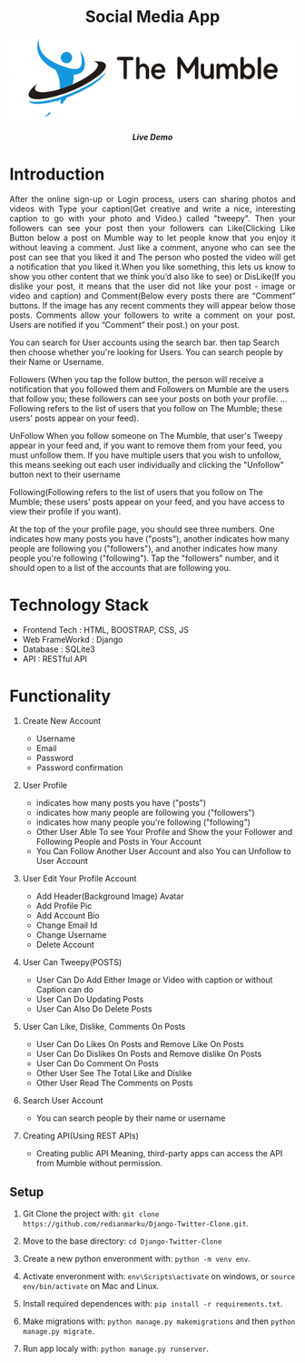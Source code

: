 <!-- ![GitHub Contributors Image](https://contrib.rocks/image?repo=ervoramihir/social-media-app) -->


<h1 align="center"><b>Social Media App</b></h1>

<p align="center">
  <img src="media/logo/websiter-logo.png" alt="socail-media-app">
</p>
<h5 align="center">
  <b>Live Demo</b>
</h5>
<h1 align="">
  <b>Introduction</b>
  <br/>
</h1>

<p align="justify"
  social media application is a 'microblogging(It allows you to send posts known as ‘tweepy’. We can share photos, videos, and Caption(up to 1000 characters in length. ) on The Mumble with our followers)'.


After the online sign-up or Login process, users can sharing photos and videos with Type your caption(Get creative and write a nice, interesting caption to go with your photo and Video.) called "tweepy". Then your followers can see your post then your followers can Like(Clicking Like Button below a post on Mumble way to let people know that you enjoy it without leaving a comment. Just like a comment, anyone who can see the post can see that you liked it and The person who posted the video will get a notification that you liked it.When you like something, this lets us know to show you other content that we think you’d also like to see) or DisLike(If you dislike your post, it means that the user did not like your post - image or video and caption) and Comment(Below every posts there are “Comment” buttons. If the image has any recent comments they will appear below those posts. Comments allow your followers to write a comment on your post. Users are notified if you “Comment” their post.) on your post.



You can search for User accounts using the search bar. then tap Search then choose whether you're looking for Users. You can search people by their Name or Username.



Followers (When you tap the follow button, the person will receive a notification that you followed them and Followers on Mumble are the users that follow you; these followers can see your posts on both your profile. ... Following refers to the list of users that you follow on The Mumble; these users' posts appear on your feed).

UnFollow When you follow someone on The Mumble, that user's Tweepy appear in your feed and, if you want to remove them from your feed, you must unfollow them. If you have multiple users that you wish to unfollow, this means seeking out each user individually and clicking the "Unfollow" button next to their username

Following(Following refers to the list of users that you follow on The Mumble; these users' posts appear on your feed, and you have access to view their profile if you want).



At the top of the your profile page, you should see three numbers. One indicates how many posts you have ("posts"), another indicates how many people are following you ("followers"), and another indicates how many people you're following ("following"). Tap the "followers" number, and it should open to a list of the accounts that are following you.
</p>

<h1>
  <b>Technology Stack</b>
</h1>

* Frontend Tech : HTML, BOOSTRAP, CSS, JS
* Web FrameWorkd : Django
* Database : SQLite3
* API : RESTful API

<h1>
  Functionality
</h1>

1. Create New Account 
    - Username
    - Email
    - Password
    - Password confirmation

2. User Profile
    - indicates how many  posts you have ("posts")
    - indicates how many people are following you ("followers")
    - indicates how many people you're following ("following")
    - Other User Able To see Your Profile and Show the your Follower and Following People and  Posts in Your Account
    - You Can Follow Another User Account and also You can Unfollow to User Account 
3. User Edit  Your Profile Account
    - Add  Header(Background Image) Avatar
    - Add Profile Pic
    - Add Account Bio
    - Change Email Id
    - Change Username
    - Delete Account

4. User Can Tweepy(POSTS)
    - User Can Do  Add Either Image or Video with caption or without Caption can do
    - User Can Do Updating Posts
    - User Can Also Do Delete Posts
   
5. User Can Like, Dislike, Comments On Posts
    - User Can Do Likes On Posts  and Remove Like On Posts
    - User Can Do Dislikes On Posts and Remove dislike On Posts
    - User Can Do Comment On Posts
    - Other User See The Total Like and Dislike 
    - Other User Read The Comments on Posts

6. Search User Account
    - You can search people by their name or username

7. Creating API(Using REST APIs)
    - Creating public API  Meaning, third-party apps can  access the API from Mumble without permission.
 
## Setup

1. Git Clone the project with: ```git clone https://github.com/redianmarku/Django-Twitter-Clone.git```.

2. Move to the base directory: ```cd Django-Twitter-Clone```

3. Create a new python enveronment with: ```python -m venv env```.

4. Activate enveronment with: ```env\Scripts\activate``` on windows, or ```source env/bin/activate``` on Mac and Linux.

5. Install required dependences with: ```pip install -r requirements.txt```.

6. Make migrations with: ```python manage.py makemigrations``` and then ```python manage.py migrate```.

7. Run app localy with: ```python manage.py runserver```.

